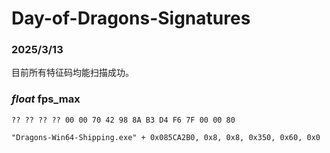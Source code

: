 # Day-of-Dragons-Signatures

### 2025/3/13

目前所有特征码均能扫描成功。

### *float* fps_max
`?? ?? ?? ?? 00 00 70 42 98 8A B3 D4 F6 7F 00 00 80`

`"Dragons-Win64-Shipping.exe" + 0x085CA2B0, 0x8, 0x8, 0x350, 0x60, 0x0`
